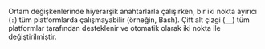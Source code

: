 Ortam değişkenlerinde hiyerarşik anahtarlarla çalışırken, bir iki nokta ayırıcı (`:`) tüm platformlarda çalışmayabilir (örneğin, Bash). Çift alt çizgi (`__`) tüm platformlar tarafından desteklenir ve otomatik olarak iki nokta ile değiştirilmiştir.
